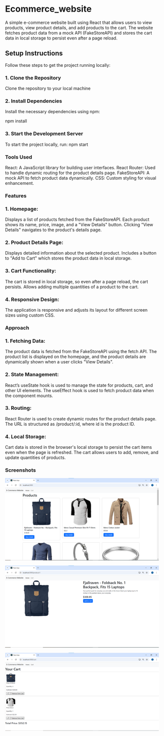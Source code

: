 # Ecommerce_website

A simple e-commerce website built using React that allows users to view products, view product details, and add products to the cart. The website fetches product data from a mock API (FakeStoreAPI) and stores the cart data in local storage to persist even after a page reload.

## Setup Instructions

Follow these steps to get the project running locally:

### 1. Clone the Repository

Clone the repository to your local machine

### 2. Install Dependencies
Install the necessary dependencies using npm:

npm install
### 3. Start the Development Server

To start the project locally, run:
npm start


### Tools Used
React: A JavaScript library for building user interfaces.
React Router: Used to handle dynamic routing for the product details page.
FakeStoreAPI: A mock API to fetch product data dynamically.
CSS: Custom styling for visual enhancement.

### Features
### 1. Homepage:
Displays a list of products fetched from the FakeStoreAPI.
Each product shows its name, price, image, and a "View Details" button.
Clicking "View Details" navigates to the product's details page.
### 2. Product Details Page:
Displays detailed information about the selected product.
Includes a button to "Add to Cart" which stores the product data in local storage.
### 3. Cart Functionality:
The cart is stored in local storage, so even after a page reload, the cart persists.
Allows adding multiple quantities of a product to the cart.
### 4. Responsive Design:
The application is responsive and adjusts its layout for different screen sizes using custom CSS.
### Approach
### 1. Fetching Data:
The product data is fetched from the FakeStoreAPI using the fetch API.
The product list is displayed on the homepage, and the product details are dynamically shown when a user clicks "View Details".
### 2. State Management:
React’s useState hook is used to manage the state for products, cart, and other UI elements.
The useEffect hook is used to fetch product data when the component mounts.
### 3. Routing:
React Router is used to create dynamic routes for the product details page. The URL is structured as /product/:id, where id is the product ID.
### 4. Local Storage:
Cart data is stored in the browser's local storage to persist the cart items even when the page is refreshed.
The cart allows users to add, remove, and update quantities of products.

### Screenshots
![Homepage](https://github.com/Pranavbankar/Ecommerce_website/blob/main/screenshots/Screenshot_1.png?raw=true)

![Product Details](https://github.com/Pranavbankar/Ecommerce_website/blob/main/screenshots/Screenshot_2.png?raw=true)

![My Cart](https://github.com/Pranavbankar/Ecommerce_website/blob/main/screenshots/Screenshot_3.png?raw=true)

